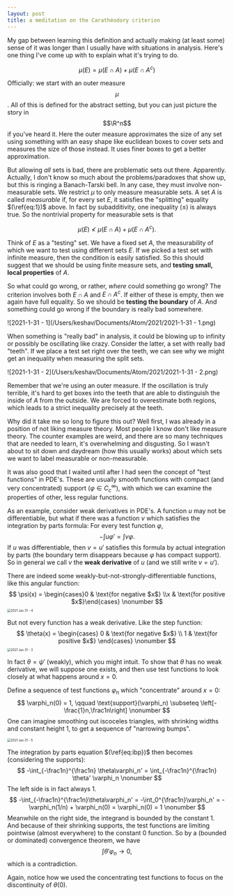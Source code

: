 ```yaml
---
layout: post
title: a meditation on the Carathéodory criterion
---
```


My gap between learning this definition and actually making (at least some) sense of it was longer than I usually have with situations in analysis. Here's one thing I've come up with to explain what it's trying to do.

$$
\mu(E) = \mu(E\cap A) + \mu(E\cap A^c) \label{eq:1}
$$

Officially: we start with an outer measure $$\mu$$. All of this is defined for the abstract setting, but you can just picture the story in $$\R^n$$ if you've heard it. Here the outer measure approximates the size of any set using something with an easy shape like euclidean boxes to cover sets and measures the size of those instead. It uses finer boxes to get a better approximation.

But allowing *all* sets is bad, there are problematic sets out there. Apparently. Actually, I don't know so much about the problems/paradoxes that show up, but this is ringing a Banach-Tarski bell. In any case, they must involve non-measurable sets. We restrict $\mu$ to only measure measurable sets. A set $A$ is called *measurable* if, for every set $E$, it satisfies the "splitting" equality $(\ref{eq:1})$ above. In fact by subadditivity, one inequality ($\leq$) is always true. So the nontrivial property for measurable sets is that

$$
\mu(E) \not< \mu(E\cap A) + \mu(E\cap A^c). \nonumber
$$

Think of $E$ as a "testing" set. We have a fixed set $A$, the measurability of which we want to test using different sets $E$. If we picked a test set with infinite measure, then the condition is easily satisfied. So this should suggest that we should be using finite measure sets, and **testing small, local properties** of $A$. 

So what could go wrong, or rather, *where* could something go wrong? The criterion involves both $E\cap A$ and $E\cap A^c$. If either of these is empty, then we again have full equality. So we should be **testing the boundary** of $A.$ And something could go wrong if the boundary is really bad somewhere. 

![2021-1-31 - 1](/Users/keshav/Documents/Atom/2021/2021-1-31 - 1.png)

When something is "really bad" in analysis, it could be blowing up to infinity or possibly be oscillating like crazy. Consider the latter, a set with really bad "teeth". If we place a test set right over the teeth, we can see why we might get an inequality when measuring the split sets.

![2021-1-31 - 2](/Users/keshav/Documents/Atom/2021/2021-1-31 - 2.png)

Remember that we're using an outer measure. If the oscillation is truly terrible, it's hard to get boxes into the teeth that are able to distinguish the inside of $A$ from the outside. We are forced to overestimate both regions, which leads to a strict inequality precisely at the teeth.

Why did it take me so long to figure this out? Well first, I was already in a position of not liking measure theory. Most people I know don't like measure theory. The counter examples are weird, and there are so many techniques that are needed to learn, it's overwhelming and disgusting. So I wasn't about to sit down and daydream (how this usually works) about which sets we want to label measurable or non-measurable.

It was also good that I waited until after I had seen the concept of "test functions" in PDE's. These are usually smooth functions with compact (and very concentrated) support ($\varphi\in C_c^\infty$), with which we can examine the properties of other, less regular functions.

As an example, consider weak derivatives in PDE's. A function $u$ may not be differentiable, but what if there was a function $v$ which satisfies the integration by parts formula: For every test function $\varphi$,
$$
-\int u\varphi' = \int v \varphi.\label{eq:ibp}
$$
If $u$ was differentiable, then $v=u'$ satisfies this formula by actual integration by parts (the boundary term disappears because $\varphi$ has compact support). So in general we call $v$ the **weak derivative** of $u$ (and we still write $v=u'$).

There are indeed some weakly-but-not-strongly-differentiable functions, like this angular function:
$$
\psi(x) = \begin{cases}0 & \text{for negative $x$} \\x & \text{for positive $x$}\end{cases} \nonumber
$$
<img src="/Users/keshav/Documents/Atom/2021/2021-1-31 - 4.png" alt="2021 Jan 31 - 4" style="zoom:50%;" />

But not every function has a weak derivative. Like the step function:
$$
\theta(x) = 
\begin{cases}
0 & \text{for negative $x$} \\
1 & \text{for positive $x$}
\end{cases} \nonumber
$$
<img src="/Users/keshav/Documents/Atom/2021/2021-1-31 - 3.png" alt="2021 Jan 31 - 3" style="zoom:50%;" />

In fact $\theta = \psi'$ (weakly), which you might intuit. To show that $\theta$ has no weak derivative, we will suppose one exists, and then use test functions to look closely at what happens around $x=0$.

Define a sequence of test functions $\varphi_n$ which "concentrate" around $x=0$:
$$
\varphi_n(0) = 1, \qquad \text{support}(\varphi_n) \subseteq \left[-\frac{1}n,\frac1n\right]
\nonumber
$$
One can imagine smoothing out iscoceles triangles, with shrinking widths and constant height 1, to get a sequence of "narrowing bumps". 

<img src="/Users/keshav/Documents/Atom/2021/2021-1-31 - 5.png" alt="2021 Jan 31 - 5" style="zoom:50%;" />

The integration by parts equation $(\ref{eq:ibp})$ then becomes (considering the supports):
$$
-\int_{-\frac1n}^{\frac1n} \theta\varphi_n' = \int_{-\frac1n}^{\frac1n} \theta' \varphi_n 
\nonumber
$$
The left side is in fact always 1.
$$
-\int_{-\frac1n}^{\frac1n}\theta\varphi_n' = -\int_0^{\frac1n}\varphi_n' = -\varphi_n(1/n) + \varphi_n(0) = \varphi_n(0) = 1
\nonumber
$$
Meanwhile on the right side, the integrand is bounded by the constant 1. And because of their shrinking supports, the test functions are limiting pointwise (almost everywhere) to the constant 0 function. So by a (bounded or dominated) convergence theorem, we have
$$
\nonumber
\int \theta'\varphi_n \longrightarrow 0,
$$
which is a contradiction. 

Again, notice how we used the concentrating test functions to focus on the discontinuity of $\theta(0)$.
